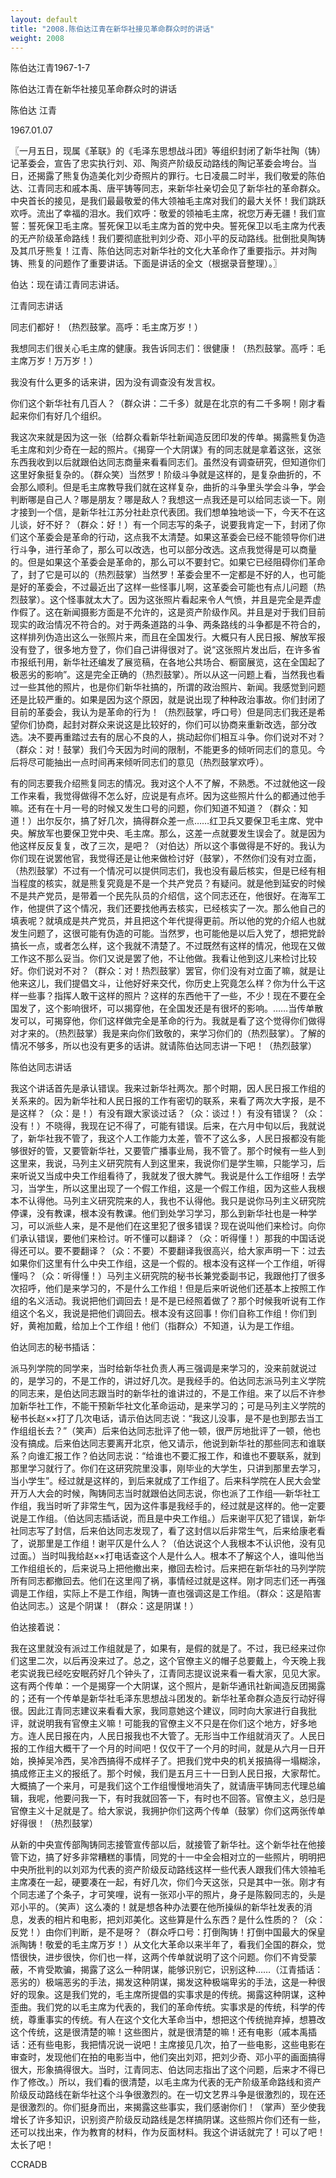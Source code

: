 ```yaml
---
layout: default
title: "2008.陈伯达江青在新华社接见革命群众时的讲话"
weight: 2008
---
```


陈伯达江青1967-1-7

陈伯达江青在新华社接见革命群众时的讲话

陈伯达 江青

1967.01.07

〖一月五日，现属《革联》的《毛泽东思想战斗团》等组织封闭了新华社陶（铸）记革委会，宣告了忠实执行刘、邓、陶资产阶级反动路线的陶记革委会垮台。当日，还揭露了熊复伪造美化刘少奇照片的罪行。七日凌晨二时半，我们敬爱的陈伯达、江青同志和戚本禹、唐平铸等同志，来新华社亲切会见了新华社的革命群众。中央首长的接见，是我们最最敬爱的伟大领袖毛主席对我们的最大关怀！我们跳跃欢呼。流出了幸福的泪水。我们欢呼：敬爱的领袖毛主席，祝您万寿无疆！我们宣誓：誓死保卫毛主席。誓死保卫以毛主席为首的党中央。誓死保卫以毛主席为代表的无产阶级革命路线！我们要彻底批判刘少奇、邓小平的反动路线。批倒批臭陶铸及其爪牙熊复！江青、陈伯达同志对新华社的文化大革命作了重要指示。并对陶铸、熊复的问题作了重要讲话。下面是讲话的全文（根据录音整理）。〗

伯达：现在请江青同志讲话。

江青同志讲话

同志们都好！（热烈鼓掌。高呼：毛主席万岁！）

我想同志们很关心毛主席的健康。我告诉同志们：很健康！（热烈鼓掌。高呼：毛主席万岁！万万岁！）

我没有什么更多的话来讲，因为没有调查没有发言权。

你们这个新华社有几百人？（群众讲：二千多）就是在北京的有二千多啊！刚才看起来你们有好几个组织。

我这次来就是因为这一张（给群众看新华社新闻造反团印发的传单。揭露熊复伪造毛主席和刘少奇在一起的照片。《揭穿一个大阴谋》有的同志就是拿着这张，这张东西我收到以后就跟伯达同志商量来看看同志们。虽然没有调查研究，但知道你们这里好象挺复杂的。（群众笑）当然罗！阶级斗争就是这样的，是复杂曲折的，不会那么顺利。但是毛主席教导我们就在这样复杂，曲折的斗争里头学会斗争，学会判断哪是自己人？哪是朋友？哪是敌人？我想这一点我还是可以给同志谈一下。刚才接到一个信，是新华社江苏分社赴京代表团。我们想单独地谈一下，今天不在这儿谈，好不好？（群众：好！）有一个同志写的条子，说要我肯定一下，封闭了你们这个革委会是革命的行动，这点我不太清楚。如果这革委会已经不能领导你们进行斗争，进行革命了，那么可以改选，也可以部分改选。这点我觉得是可以商量的。但是如果这个革委会是革命的，那么可以不要封它。如果它已经阻碍你们革命了，封了它是可以的（热烈鼓掌）当然罗！革委会里不一定都是不好的人，也可能是好的革委会，不过最近出了这样一些怪事儿啊，这革委会可能也有点儿问题（热烈鼓掌）。这个怪事就太大了。因为这张照片看起来令人气愤，并且是完全是弄虚作假了。这在新闻摄影方面是不允许的，这是资产阶级作风。并且是对于我们目前现实的政治情况不符合的。对于两条道路的斗争、两条路线的斗争都是不符合的，这样排列伪造出这么一张照片来，而且在全国发行。大概只有人民日报、解放军报没有登了，很多地方登了，你们自己讲得很对了。说“这张照片发出后，在许多省市报纸刊用，新华社还编发了展览稿，在各地公共场合、橱窗展览，这在全国起了极恶劣的影响”。这是完全正确的（热烈鼓掌）。所以从这一问题上看，当然我也看过一些其他的照片，也是你们新华社搞的，所谓的政治照片、新闻。我感觉到问题还是比较严重的。如果是因为这个原因，就是说出现了种种政治事故。你们封闭了目前的革委会，我认为是革命的行为！（热烈鼓掌，呼口号）但是同志们我还是希望你们协商，起封对群众来说这是比较好的，你们可以协商来重新改选，部分改选。决不要再重踏过去有的居心不良的人，挑动起你们相互斗争。你们说对不对？（群众：对！鼓掌）我们今天因为时间的限制，不能更多的倾听同志们的意见。今后将尽可能抽出一点时间再来倾听同志们的意见（热烈鼓掌欢呼）。

有的同志要我介绍熊复同志的情况。我对这个人不了解，不熟悉。不过就他这一段工作来看，我觉得做得不怎么好，应说是有点坏。因为这些照片什么的都通过他手嘛。还有在十月一号的时候又发生口号的问题，你们知道不知道？（群众：知道！）出尔反尔，搞了好几次，搞得群众差一点……红卫兵又要保卫毛主席、党中央。解放军也要保卫党中央、毛主席。那么，这差一点就要发生误会了。就是因为他这样反反复复，改了三次，是吧？（对伯达）所以这个事做得是不好的。我认为你们现在说罢他官，我觉得还是让他来做检讨好（鼓掌），不然你们没有对立面，（热烈鼓掌）不过有一个情况可以提供同志们，我也没有最后核实，但是已经有相当程度的核实，就是熊复究竟是不是一个共产党员？有疑问。就是他到延安的时候不是共产党员，是带着一个民先队员的介绍信，这个同志还在，他很好。在海军工作，他提供了这个情况，我们还要找他再去核实，已经核实了一次。那么他自己的填表呢？就填成是共产党员，并且把这个年代提得更前。所以他的党的介绍人也就发生问题了，这很可能有伪造的可能。当然罗，也可能他是以后入党了，想把党龄搞长一点，或者怎么样，这个我就不清楚了。不过既然有这样的情况，他现在又做工作这不那么妥当。你们又说是罢了他，不让他做。我看让他到这儿来检讨比较好。你们说对不对？（群众：对！热烈鼓掌）罢官，你们没有对立面了嘛，就是让他来这儿，我们提倡文斗，让他好好来交代，你历史上究竟怎么样？你为什么干这样一些事？指挥人敢干这样的照片？这样的东西他干了一些，不少！现在不要在全国发了，这个影响很坏，可以揭穿他，在全国发还是有很坏的影响。……当传单散发可以，可揭穿他，你们这样做完全是革命的行为。我就是看了这个觉得你们做得对才来的。（热烈鼓掌）我是来向你们致敬的，来学习你们的（热烈鼓掌）。了解的情况不够多，所以也没有更多的话讲。就请陈伯达同志讲一下吧！（热烈鼓掌）

陈伯达同志讲话

我这个讲话首先是承认错误。我来过新华社两次。那个时期，因人民日报工作组的关系来的。因为新华社和人民日报的工作有密切的联系，来看了两次大字报，是不是这样？（众：是！）有没有跟大家谈过话？（众：谈过！）有没有错误？（众：没有！）不晓得，我现在记不得了，可能有错误。后来，在六月中旬以后，我就说了，新华社我不管了，我这个人工作能力太差，管不了这么多，人民日报都没有能够很好的管，又要管新华社，又要管广播事业局，我不管了。那个时候有一些人到这里来，我说，马列主义研究院有人到这里来，我说你们是学生嘛，只能学习，后来听说又当成中央工作组看待了，我就发了很大脾气。我说是什么工作组呀！去学习，当学生，所以这里出现了一个假工作组，这是一个假工作组，因为这些人我根本不认得他。马列主义研究院来的人，我也不认得他。我只是说你马列主义研究院停课，没有教课，根本没有教课。他们到处学习学习，那么到新华社也是一种学习，可以派些人来，是不是他们在这里犯了很多错误？现在说叫他们来检讨。向你们承认错误，要他们来检讨。听不懂可以翻译？（众：听得懂！）那我的中国话说得还可以。要不要翻译？（众：不要）不要翻译我很高兴，给大家声明一下：过去如果你们这里有什么中央工作组，这是一个假的。根本没有这样一个工作组，听得懂吗？（众：听得懂！）马列主义研究院的秘书长兼党委副书记，我跟他打了很多次招呼，他们是来学习的，不是什么工作组！但是后来听说他们还基本上按照工作组的名义活动。我说把他们调回去！是不是已经照着做了？那个时候我听说有工作组这个名义，我说是把他们调回去。根本没有这回事！你们自称工作组！你们到好，黄袍加戴，给加上个工作组！他们（指群众）不知道，认为是工作组。

伯达同志的秘书插话：

派马列学院的同学来，当时给新华社负责人再三强调是来学习的，没来前就说过的，是学习的，不是工作的，讲过好几次。是我经手的。伯达同志派马列主义学院的同志来，是伯达同志跟当时的新华社的谁讲过的，不是工作组。来了以后不许参加新华社工作，不能干预新华社文化革命运动，是来学习的；可是马列主义学院的秘书长赵××打了几次电话，请示伯达同志说：“我这儿没事，是不是也到那去当工作组组长去？”（笑声）后来伯达同志批评了他一顿，很严厉地批评了一顿，他也没有搞成。后来伯达同志要离开北京，他又请示，他说到新华社的那些同志和谁联系？向谁汇报工作？伯达同志说：“给谁也不要汇报工作，和谁也不要联系，就到那里学习就行了。你们在这研究院里没事，刚毕业的大学生，只讲到那里去学习，当小学生”。经过就是这样的，到后来就成了工作组了。后来科学院在人民大会堂开万人大会的时候，陶铸同志当时就跟伯达同志说，你也派了工作组──新华社工作组，我当时听了非常生气，因为这件事是我经手的，经过就是这样的。他一定要说是工作组。（伯达同志插话说，而且是中央工作组。）后来谢平仄犯了错误，新华社同志写了封信，后来伯达同志发现了，看了这封信以后非常生气，后来给康老看了，说那里是工作组！谢平仄是什么人？（伯达说这个人我根本不认识他，没有见过面。）当时叫我给赵××打电话查这个人是什么人。根本不了解这个人，谁叫他当工作组组长的，后来说马上把他撤出来，撤回去检讨。后来把在新华社的马列学院所有同志都撤回去。他们在这里闯了祸，事情经过就是这样。刚才同志们还一再强调是工作组，实际上不是工作组，陶铸一直也强调这是工作组。（群众：这是陷害伯达同志。）这是个阴谋！（群众：这是阴谋！）

伯达接着说：

我在这里就没有派过工作组就是了，如果有，是假的就是了。不过，我已经来过你们这里二次，以后再没来过了。总之，这个官僚主义的帽子总要戴上，今天晚上我老实说我已经吃安眠药好几个钟头了，江青同志提议说来看一看大家，见见大家。这有两个传单：一个是揭穿一个大阴谋，这个照片，是新华通讯社新闻造反团揭露的；还有一个传单是新华社毛泽东思想战斗团发的。新华社革命群众造反行动好得很。因此江青同志建议来看看大家，我同意她这个建议，同时向大家进行自我批评，就说明我有官僚主义嘛！可能我的官僚主义不只是在你们这个地方，好多地方。连人民日报在内，人民日报我也不大管了。无形当中工作组就消灭了。人民日报的工作组大概干了一个月的时间吧！仅仅干了一个月的时间，就是从六月一日开始，换掉吴冷西，吴冷西搞得不成样子了。把我们党中央的机关报搞得一塌糊涂，搞成修正主义的报纸了。那个时候，我们是五月三十一日到人民日报，大家帮忙。大概搞了一个来月，可是我们这个工作组慢慢地消失了，就请唐平铸同志代理总编辑，我呢，他要问我一下，有时我就回答一下，有时也不回答。官僚主义，总归是官僚主义十足就是了。给大家说，我拥护你们这两个传单（鼓掌）你们这两张传单好得很！（热烈鼓掌）

从新的中央宣传部陶铸同志接管宣传部以后，就接管了新华社。这个新华社在他接管下边，搞了好多非常糟糕的事情，同党的十一中全会相对立的一些照片，明明把中央所批判的以刘邓为代表的资产阶级反动路线这样一些代表人跟我们伟大领袖毛主席凑在一起，硬要凑在一起，有好几次，你们今天这张，只是其中一张。刚才有个同志递了个条子，才可笑哩，说有一张邓小平的照片，身子是陈毅同志的，头是邓小平的。（笑声）这么凑的！就是想各种办法要在他所操纵的新华社发表的消息，发表的相片和电影，把刘邓美化。这些算是什么东西？是什么性质的？（众：反党！）由你们判断，是不是呀？（群众呼口号：打倒陶铸！打倒中国最大的保皇派陶铸！敬爱的毛主席万岁！）从文化大革命以来半年了，看我们全国的群众，觉悟很快，进步很快，你们也一样，这两个传单就说明了这个问题。你们不肯受蒙蔽，不肯受欺骗，揭露了这么一种阴谋，能够识别它，识别这种……（江青插话：恶劣的）极端恶劣的手法，揭发这种阴谋，揭发这种极端卑劣的手法，这是一种很好的现象。这是我们党的，毛主席所提倡的实事求是的传统。揭露这种阴谋，这种歪曲。我们党的以毛主席为代表的，我们的革命传统。实事求是的传统，科学的传统，尊重事实的传统。有人在这个文化大革命当中，想把这个传统抛弃掉，想篡改这个传统，这是很清楚的嘛！这些图片，就是很清楚的嘛！还有电影（戚本禹插话：还有些电影，我把情况说一说吧！主席接见几次，拍了一些电影，这些电影在审查时，发现他们在拍的电影当中，他们突出刘邓，把刘少奇、邓小平的画面搞得很大，形象搞得很大。当时，江青同志、伯达同志指出了这个问题，后来才不得已作了修改。）所以，我们看的很清楚，以毛主席为代表的无产阶级革命路线和资产阶级反动路线在新华社这个斗争很激烈的。在一切文艺界斗争是很激烈的，现在还是很激烈的。你们挺身而出，来揭露这些事实，我们感谢你们！（掌声）至少使我增长了许多知识，识别资产阶级反动路线是怎样搞阴谋。这些照片你们还有一些，还可以找出来，作为教育的材料，作为反面材料。我这个讲话就完了！可以了吧！太长了吧！

CCRADB

